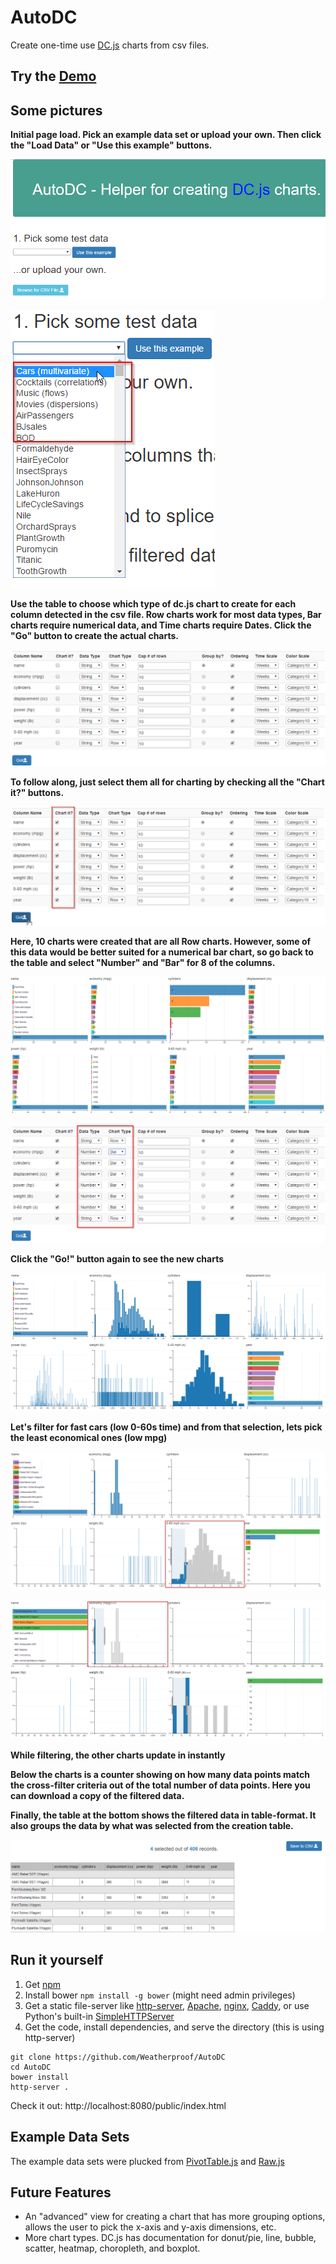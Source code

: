 # AutoDC
Create one-time use [DC.js](https://dc-js.github.io/dc.js/) charts from csv files.

## Try the [Demo](https://dstreet26/AutoDC)

## Some pictures

**Initial page load. Pick an example data set or upload your own. Then click the "Load Data" or "Use this example" buttons.**

![Initial page load](https://github.com/Weatherproof/AutoDC/raw/master/doc/images/Initial%20page%20load.png "Initial page load")

![Example Datasets](https://github.com/Weatherproof/AutoDC/raw/master/doc/images/Example%20Datasets.png "Example Datasets")

**Use the table to choose which type of dc.js chart to create for each column detected in the csv file. Row charts work for most data types, Bar charts require numerical data, and Time charts require Dates. Click the "Go" button to create the actual charts.**

 ![Config Table](https://github.com/Weatherproof/AutoDC/raw/master/doc/images/Config%20Table.png "Config Table")

**To follow along, just select them all for charting by checking all the "Chart it?" buttons.**

 ![Selecting all](https://github.com/Weatherproof/AutoDC/raw/master/doc/images/Selecting%20all.png "Selecting all")

**Here, 10 charts were created that are all Row charts. However, some of this data would be better suited for a numerical bar chart, so go back to the table and select "Number" and "Bar" for 8 of the columns.**

![Generated charts 1](https://github.com/Weatherproof/AutoDC/raw/master/doc/images/Generated%20charts%201.png "Generated charts 1")

![Changing chart types](https://github.com/Weatherproof/AutoDC/raw/master/doc/images/Changing%20chart%20types.png "Changing chart types")

**Click the "Go!" button again to see the new charts**

![Generated charts 2](https://github.com/Weatherproof/AutoDC/raw/master/doc/images/Generated%20charts%202.png "Generated charts 2")

**Let's filter for fast cars (low 0-60s time) and from that selection, lets pick the least economical ones (low mpg)**

![Filtering fast cars](https://github.com/Weatherproof/AutoDC/raw/master/doc/images/Filtering%20fast%20cars.png "Filtering fast cars")

![Filtering economic cars](https://github.com/Weatherproof/AutoDC/raw/master/doc/images/Filtering%20economic%20cars.png "Filtering economic cars")

**While filtering, the other charts update in instantly**

**Below the charts is a counter showing on how many data points match the cross-filter criteria out of the total number of data points. Here you can download a copy of the filtered data.**

**Finally, the table at the bottom shows the filtered data in table-format. It also groups the data by what was selected from the creation table.**

![Filtered Datatable](https://github.com/Weatherproof/AutoDC/raw/master/doc/images/Filtered%20Datatable.png "Filtered Datatable")


## Run it yourself

1. Get [npm](https://nodejs.org/en/)
2. Install bower `npm install -g bower` (might need admin privileges)
3. Get a static file-server like [http-server](https://github.com/indexzero/http-server), [Apache](https://www.apache.org/), [nginx](https://www.nginx.com/resources/wiki/), [Caddy](https://caddyserver.com/), or use Python's built-in [SimpleHTTPServer](https://docs.python.org/2/library/simplehttpserver.html)
4. Get the code, install dependencies, and serve the directory (this is using http-server)

```shell
git clone https://github.com/Weatherproof/AutoDC
cd AutoDC
bower install 
http-server .
```
Check it out: http://localhost:8080/public/index.html

## Example Data Sets
The example data sets were plucked from [PivotTable.js](http://nicolas.kruchten.com/pivottable/examples/) and [Raw.js](http://raw.densitydesign.org/)

## Future Features

- An "advanced" view for creating a chart that has more grouping options, allows the user to pick the x-axis and y-axis dimensions, etc.
- More chart types. DC.js has documentation for donut/pie, line, bubble, scatter, heatmap, choropleth, and boxplot.

